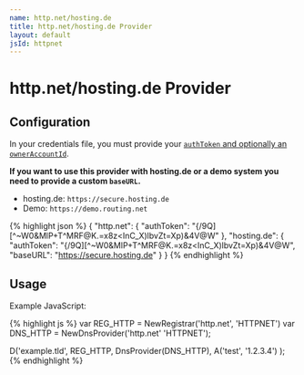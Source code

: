 ```yaml
---
name: http.net/hosting.de
title: http.net/hosting.de Provider
layout: default
jsId: httpnet
---
```

# http.net/hosting.de Provider

## Configuration
In your credentials file, you must provide your [`authToken` and optionally an `ownerAccountId`](https://www.http.net/docs/api/#requests-and-authentication).

**If you want to use this provider with hosting.de or a demo system you need to provide a custom `baseURL`.**

* hosting.de: `https://secure.hosting.de`
* Demo: `https://demo.routing.net`

{% highlight json %}
{
  "http.net": {
    "authToken": "{/9Q][^~W0&MlP+T^MRF@K.=x8z<InC_X)lbvZt=Xp)&4V@W"
  },
  "hosting.de": {
    "authToken": "{/9Q][^~W0&MlP+T^MRF@K.=x8z<InC_X)lbvZt=Xp)&4V@W",
    "baseURL": "https://secure.hosting.de"
  }
}
{% endhighlight %}

## Usage
Example JavaScript:

{% highlight js %}
var REG_HTTP = NewRegistrar('http.net', 'HTTPNET')
var DNS_HTTP = NewDnsProvider('http.net' 'HTTPNET');

D('example.tld', REG_HTTP, DnsProvider(DNS_HTTP),
    A('test', '1.2.3.4')
);
{% endhighlight %}
